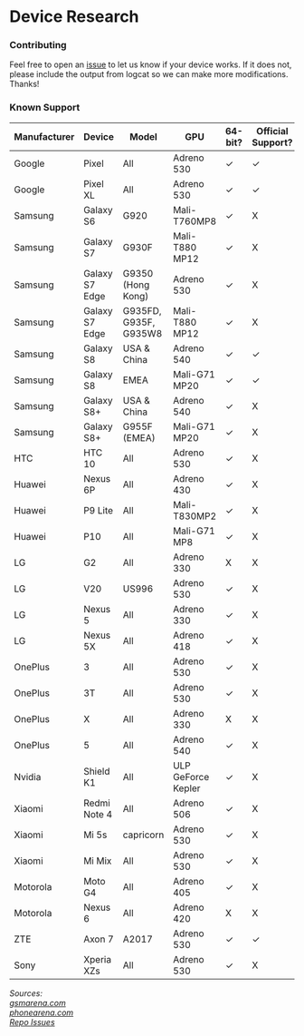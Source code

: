 # Device Research

### Contributing
Feel free to open an [issue](https://github.com/tomthecarrot/arcore-for-all/issues) to let us know if your device works. If it does not, please include the output from logcat so we can make more modifications. Thanks!

### Known Support
| Manufacturer | Device | Model | GPU | 64-bit? | Official Support? | Functional? |
| ------------ | ------ | ----- | --- | ------- | ----------------- | ----------- |
| Google | Pixel | All | Adreno 530 | ✓ | ✓ | ✓ |
| Google | Pixel XL | All | Adreno 530 | ✓ | ✓ | ✓ |
| Samsung | Galaxy S6 | G920 | Mali-T760MP8 | ✓ | X | [X](https://github.com/tomthecarrot/arcore-for-all/issues/8) [X](https://github.com/tomthecarrot/arcore-for-all/issues/23) |
| Samsung | Galaxy S7 | G930F | Mali-T880 MP12 | ✓ | X | [X](https://github.com/tomthecarrot/arcore-for-all/issues/15) |
| Samsung | Galaxy S7 Edge | G9350 (Hong Kong) | Adreno 530 | ✓ | X | ? |
| Samsung | Galaxy S7 Edge | G935FD, G935F, G935W8 | Mali-T880 MP12 | ✓ | X | [X](https://github.com/tomthecarrot/arcore-for-all/issues/6) |
| Samsung | Galaxy S8 | USA & China | Adreno 540 | ✓ | ✓ | ✓ |
| Samsung | Galaxy S8 | EMEA | Mali-G71 MP20 | ✓ | ✓ | ? |
| Samsung | Galaxy S8+ | USA & China | Adreno 540 | ✓ | X | ✓ |
| Samsung | Galaxy S8+ | G955F (EMEA) | Mali-G71 MP20 | ✓ | X | [✓](https://github.com/tomthecarrot/arcore-for-all/pull/11) |
| HTC | HTC 10 | All | Adreno 530 | ✓ | X | [X](https://github.com/tomthecarrot/arcore-for-all/issues/2) |
| Huawei | Nexus 6P | All | Adreno 430 | ✓ | X | [✓](https://github.com/tomthecarrot/arcore-for-all/issues/14) |
| Huawei | P9 Lite | All | Mali-T830MP2 | ✓ | X | [X](https://github.com/tomthecarrot/arcore-for-all/issues/25) |
| Huawei | P10 | All | Mali-G71 MP8 | ✓ | X | [X](https://github.com/tomthecarrot/arcore-for-all/issues/19) |
| LG | G2 | All | Adreno 330 | X | X | [X](https://github.com/tomthecarrot/arcore-for-all/issues/13) |
| LG | V20 | US996 | Adreno 530 | ✓ | X | [X](https://github.com/tomthecarrot/arcore-for-all/issues/29) |
| LG | Nexus 5 | All | Adreno 330 | ✓ | X | [X](https://github.com/tomthecarrot/arcore-for-all/issues/21) |
| LG | Nexus 5X | All | Adreno 418 | ✓ | X | [X](https://github.com/tomthecarrot/arcore-for-all/issues/16) |
| OnePlus | 3 | All | Adreno 530 | ✓ | X | [X](https://github.com/tomthecarrot/arcore-for-all/issues/4) |
| OnePlus | 3T | All | Adreno 530 | ✓ | X | [X](https://github.com/tomthecarrot/arcore-for-all/issues/28) |
| OnePlus | X | All | Adreno 330 | X | X | [X](https://github.com/tomthecarrot/arcore-for-all/issues/7) |
| OnePlus | 5 | All | Adreno 540 | ✓ | X | [✓](https://github.com/tomthecarrot/arcore-for-all/issues/27) |
| Nvidia | Shield K1 | All | ULP GeForce Kepler | ✓ | X | [X](https://github.com/tomthecarrot/arcore-for-all/issues/5) |
| Xiaomi | Redmi Note 4 | All | Adreno 506 | ✓ | X | [X](https://github.com/tomthecarrot/arcore-for-all/issues/5) |
| Xiaomi | Mi 5s | capricorn | Adreno 530 | ✓ | X | [X](https://github.com/tomthecarrot/arcore-for-all/issues/44) |
| Xiaomi | Mi Mix | All | Adreno 530 | ✓ | X | [X](https://github.com/tomthecarrot/arcore-for-all/issues/52) |
| Motorola | Moto G4 | All | Adreno 405 | ✓ | X | [X](https://github.com/tomthecarrot/arcore-for-all/issues/2#issuecomment-326336840) |
| Motorola | Nexus 6 | All | Adreno 420 | X | X | [X](https://github.com/tomthecarrot/arcore-for-all/issues/20) |
| ZTE | Axon 7 | A2017 | Adreno 530 | ✓ | ✓ | X | [X](https://github.com/tomthecarrot/arcore-for-all/issues/18) |
| Sony | Xperia XZs | All | Adreno 530 | ✓ | X | [X](https://github.com/tomthecarrot/arcore-for-all/issues/26) |

_Sources:  
[gsmarena.com](http://gsmarena.com)  
[phonearena.com](https://www.phonearena.com/phones/full)  
[Repo Issues](https://github.com/tomthecarrot/arcore-for-all/issues)_  
